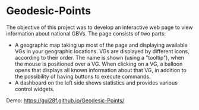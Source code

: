 # Geodesic-Points

The objective of this project was to develop an interactive web page to view information about national GBVs. The page consists of two parts:

  - A geographic map taking up most of the page and displaying available VGs in your geographic locations. VGs are displayed by different icons, according to their order. The name is shown (using a "tooltip"), when the mouse is positioned over a VG. When clicking on a VG, a balloon opens that displays all known information about that VG, in addition to the possibility of having buttons to execute commands.
  - A dashboard on the left side shows statistics and provides various control widgets.

Demo: https://gui28f.github.io/Geodesic-Points/
